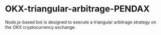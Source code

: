 # OKX-triangular-arbitrage-PENDAX
Node.js-based bot is designed to execute a triangular arbitrage strategy on the OKX cryptocurrency exchange.

